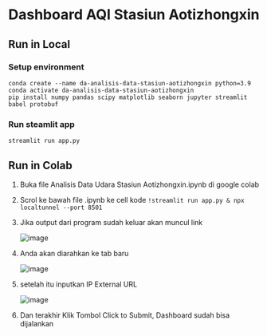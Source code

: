 # Dashboard AQI Stasiun Aotizhongxin

## Run in Local
### Setup environment
```
conda create --name da-analisis-data-stasiun-aotizhongxin python=3.9
conda activate da-analisis-data-stasiun-aotizhongxin
pip install numpy pandas scipy matplotlib seaborn jupyter streamlit babel protobuf
```

### Run steamlit app
```
streamlit run app.py
```

## Run in Colab
1. Buka file Analisis Data Udara Stasiun Aotizhongxin.ipynb di google colab
2. Scrol ke bawah file .ipynb ke cell kode `!streamlit run app.py & npx localtunnel --port 8501`
3. Jika output dari program sudah keluar akan muncul link

   ![image](https://github.com/fumiya123/DA_Analisis_Data_Stasiun_Aotizhongxin/assets/98727343/d028f2f0-ccd7-4658-9ae7-907a2f5b3dfd)
4. Anda akan diarahkan ke tab baru

   ![image](https://github.com/fumiya123/DA_Analisis_Data_Stasiun_Aotizhongxin/assets/98727343/370103b9-7b62-42f0-8a13-7c31ed26353a)
5. setelah itu inputkan IP External URL

   ![image](https://github.com/fumiya123/DA_Analisis_Data_Stasiun_Aotizhongxin/assets/98727343/778e1a09-07ff-470f-b7da-9ab22260d1d4)
6. Dan terakhir Klik Tombol Click to Submit, Dashboard sudah bisa dijalankan
 

